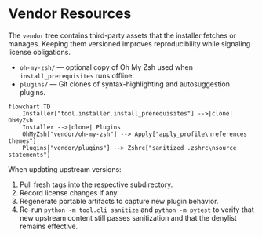 # Vendor Resources

The `vendor` tree contains third-party assets that the installer fetches or manages. Keeping them versioned improves reproducibility while signaling license obligations.

- `oh-my-zsh/` — optional copy of Oh My Zsh used when `install_prerequisites` runs offline.
- `plugins/` — Git clones of syntax-highlighting and autosuggestion plugins.

```mermaid
flowchart TD
    Installer["tool.installer.install_prerequisites"] -->|clone| OhMyZsh
    Installer -->|clone| Plugins
    OhMyZsh["vendor/oh-my-zsh"] --> Apply["apply_profile\nreferences themes"]
    Plugins["vendor/plugins"] --> Zshrc["sanitized .zshrc\nsource statements"]
```

When updating upstream versions:

1. Pull fresh tags into the respective subdirectory.
2. Record license changes if any.
3. Regenerate portable artifacts to capture new plugin behavior.
4. Re-run `python -m tool.cli sanitize` and `python -m pytest` to verify that new upstream content still passes sanitization and that the denylist remains effective.
